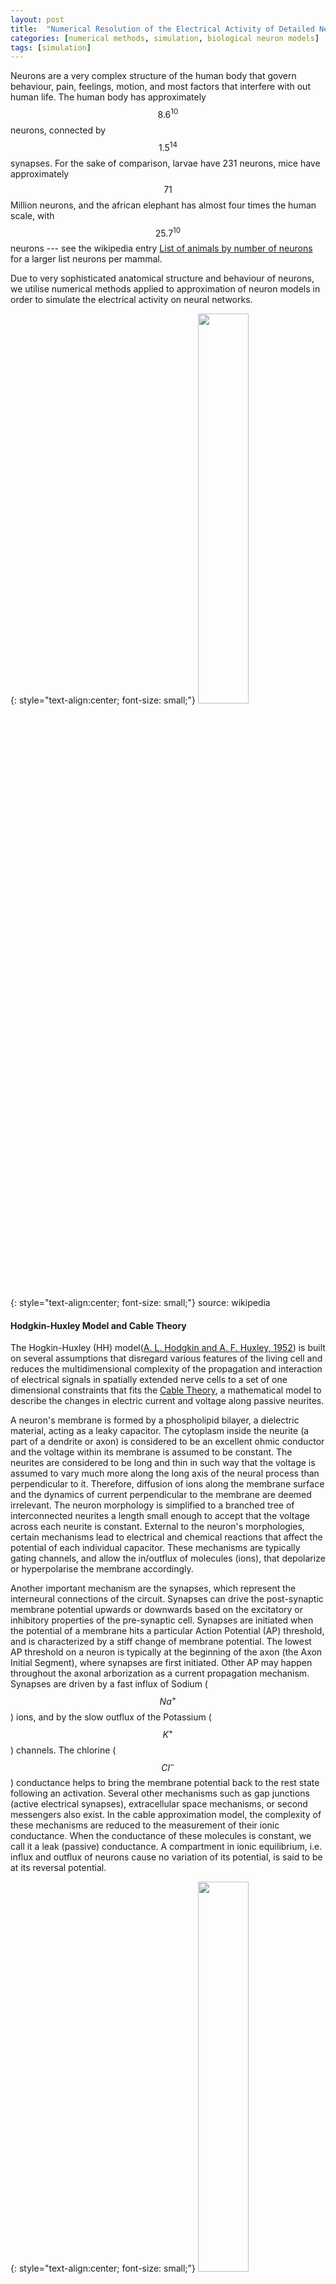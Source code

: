 ```yaml
---
layout: post
title:  "Numerical Resolution of the Electrical Activity of Detailed Neuron Models"
categories: [numerical methods, simulation, biological neuron models]
tags: [simulation]
---
```


[number-of-neurons]: https://en.wikipedia.org/wiki/List_of_animals_by_number_of_neurons

Neurons are a very complex structure of the human body that govern behaviour, pain, feelings, motion, and most factors that interfere with out human life. The human body has approximately $$8.6^{10}$$ neurons, connected by $$1.5^{14}$$ synapses. For the sake of comparison, larvae have 231 neurons, mice have approximately $$71$$ Million neurons, and the african elephant has almost four times the human scale, with $$25.7^{10}$$ neurons --- see the wikipedia entry [List of animals by number of neurons][number-of-neurons] for a larger list neurons per mammal. 

Due to very sophisticated anatomical structure and behaviour of neurons, we utilise numerical methods applied to approximation of neuron models in order to simulate the electrical activity on neural networks.

{: style="text-align:center; font-size: small;"}
<img width="40%" height="40%" src="/assets/Numerical-Methods-Neuron/Neuron.svg">

{: style="text-align:center; font-size: small;"}
source: wikipedia

#### Hodgkin-Huxley Model and Cable Theory

[hodgkin1952quantitative]: https://www.ncbi.nlm.nih.gov/pmc/articles/PMC1392413/
[cable-theory]: http://www.scholarpedia.org/article/Neuronal_cable_theory

The Hogkin-Huxley (HH) model([A. L. Hodgkin and A. F. Huxley, 1952][hodgkin1952quantitative]) is built on several assumptions that disregard various features of the living cell and reduces the multidimensional complexity of the propagation and interaction of electrical signals in spatially extended nerve cells to a set of one dimensional constraints that fits the [Cable Theory][cable-theory], a mathematical model to describe the changes in electric current and voltage along passive neurites.

A neuron's membrane is formed by a phospholipid bilayer, a dielectric material, acting as a leaky capacitor. The cytoplasm inside the neurite (a part of a dendrite or axon) is considered to be an excellent ohmic conductor and the voltage within its membrane is assumed to be constant. The neurites are considered to be long and thin in such way that the voltage is assumed to vary much more along the long axis of the neural process than perpendicular to it. Therefore, diffusion of ions along the membrane surface and the dynamics of current perpendicular to the membrane are deemed irrelevant. The neuron morphology is simplified to a branched tree of interconnected neurites a length small enough to accept that the voltage across each neurite is constant. External to the neuron's morphologies, certain mechanisms lead to electrical and chemical reactions that affect the potential of each individual capacitor. These mechanisms are typically gating channels, and allow the in/outflux of molecules (ions), that depolarize or hyperpolarise the membrane accordingly.

Another important mechanism are the synapses, which represent the interneural connections of the circuit. Synapses can drive the post-synaptic membrane potential upwards or downwards based on the excitatory or inhibitory properties of the pre-synaptic cell. Synapses are initiated when the potential of a membrane hits a particular Action Potential (AP) threshold, and is characterized by a stiff change of membrane potential. The lowest AP threshold on a neuron is typically at the beginning of the axon (the Axon Initial Segment), where synapses are first initiated. Other AP may happen throughout the axonal arborization as a current propagation mechanism. Synapses are driven by a fast influx of Sodium ($$Na^+$$) ions, and by the slow outflux of the Potassium ($$K^+$$) channels. The chlorine ($$Cl^-$$) conductance helps to bring the membrane potential back to the rest state following an activation. Several other mechanisms such as gap junctions (active electrical synapses), extracellular space mechanisms, or second messengers also exist. In the cable approximation model, the complexity of these mechanisms are reduced to the measurement of their ionic conductance. When the conductance of these molecules is constant, we call it a leak (passive) conductance. A compartment in ionic equilibrium, i.e. influx and outflux of neurons cause no variation of its potential, is said to be at its reversal potential.

{: style="text-align:center; font-size: small;"}
<img width="40%" height="40%" src="/assets/Numerical-Methods-Neuron/action_potential.jpg">

{: style="text-align:center; font-size: small;"}
The voltage trajectory during an Action Potential (spike)source: unknown

#### Mathematical Basis

The application of cable theory on the calculation of electrical signaling throughout neurons, resumes the activity of a neuron compartment to a second order partial differential equation that governs the change of axial current depending of time and distance, and reduces the relationship between current and voltage to a one-dimensional cable described by:

$$
\frac{\partial V}{\partial T} + F(V) = \frac{\partial^2 V}{\partial X^2}.
\label{equation338_neuronbook}
$$

Because the cable equation is linear and homogeneous, it obeys the superposition principle. The superposition principle states that, for all linear systems, the net response at given place and time caused by several stimuli, equals the sum of the responses of each stimulus individually. More general solutions suitable for branched neurons can be obtained by summing equations of this form, with an appropriate boundary condition. Neurons are represented as interconnected neurites with individual properties, later discretized in time and space to allow for a conversion into algebraic difference equations, which can be solved iteratively using numerical methods. For any given neurite, the principle of conversation of charge requires that the sum of currents from all sources must equal 0. The charge conservation principle states that electric charge can neither be created nor destroyed, and the amount of net quantity of electric charged given by sum of positive change and negative charge is always conserved. I.e.

$$
\sum i_a - \int_A i_m dA = 0
$$

where $$i_a$$ is the axial current [mA], flowing through the compartment's region, and  $$\int_A i_m dA$$ is the transmembrane current density $$i_m$$ [mA/cm$$^2$$] over the membrane area $$A$$ [cm$$^2$$]. This concept is illustrated in the following picture:

{: style="text-align:center; font-size: small;"}
<img width="20%" height="20%" src="/assets/Numerical-Methods-Neuron/net_current_conservation.png">

A common assumption is that a neuron is spatially divided into compartments small enough in such way that the spatially varying $$i_m$$ is any compartment $$j$$ is well approximated to the value on its center, therefore

$$
\int_A i_{m_j} dA_j = i_{m_j} A_j = \sum_k i_{a_{kj}}
$$

Ohm's law states that the current between two points of a conductor is directly proportional to the voltage across those two points, as described by the relationship $$I = V / R$$. In order to resolve the axial current between a compartment $$j$$ and its neighbors, we calculate the value based on Ohm's where each axial current $$i_a$$ is approximated  by the voltage *drop* between the centers of the compartments and divided by the resistance of the path between them (the axial resistance), therefore:

$$
i_{a_{kj}} = \frac{v_k - v_j}{r_{jk}}
$$

where $$r_{jk}$$ represents the axial resistance i.e. the resistance of the path between the compartments $$k$$ and $$j$$. Finally, the total membrane current given by the sum of the capacitive and ionic components must equal the sum of axial currents $$i_{a_{kj}}$$ that enter the compartment $$j$$ from each adjacent neighbor $$k$$, thus:

$$
c_j \frac{dv_j}{dt}+i_{ion_j} (v_j, t) = i_{m_j}A_j
\label{convervation_energy_eq}
$$

where $$c_j$$ is the membrane capacitance of the compartment, $$c_j (dv_j / dt)$$ the capacitive component, and $$i_{ion} (v_j, t)$$ represents the ion channels conductances. Applying spatial discretazation to the equation of conservation of energy leads to a set of ordinary differential equations  of the form:

$$
c_j \frac{dv_j}{dt}+i_{ion_j} (v_j, t) = \sum_k \frac{v_k - v_j}{r_{jk}}.
\label{equation345_neuronbook}
$$

We ommit from equation \ref{equation345_neuronbook} any injected source currents from the equation, which (if existent) is included on the right-hand side of the equation. If we consider the special case of an unbranched cable with constant parameter, the axial current is delimited by two points involving compartments $$j-1$$ and $$j+1$$ i.e.

$$
c_j \frac{dv_j}{dt}+i_{ion_j} (v_j, t) = \frac{v_{j-1} - v_j}{r_{j-1,k}} + \frac{v_{j+1} - v_j}{r_{j+1,k}}
\label{equation346_neuronbook}
$$

For a compartment with length $$\Delta x$$ and diameter $$d$$, the capacitance is given by $$C_m \pi d \Delta x$$ and the axial resistance by $$R_a \frac{\Delta x}{\pi} (\frac{d}{2})^2$$, where $$C_m$$ is the membrane capacitance and $$R_a$$ its cytoplasmic resistivity. Replacing those terms on equation \ref{equation346_neuronbook} leads to:

$$
C_m \frac{dv_j}{dt}+i_{ion_j} (v_j, t) = \frac{d}{4Ra} \frac{v_{j+1} - 2 v_j + v_{j-1}}{ \Delta x^2}
\label{equation347_neuronbook}
$$

If we assume the discretizaton variable to be small enough i.e. $$\Delta x \leftarrow 0$$, using finite difference we wave the first derivative at the point in $$j$$ given by $$\frac{v_j - v_{j-1}}{\Delta x}$$ and $$\frac{v_{j+1} - v_j}{\Delta x}$$, and the second-order correct approximation as 

$$
\frac{\partial^2v}{\partial x^2} = \left( \frac{v_{j+1} - v_j}{\Delta x} - \frac{v_j - v_{j-1}}{\Delta x} \right) \frac{1}{\Delta x} = \frac {v_{j+1} - 2v_j + v_{j-1}}{ \Delta x^2}
\label{eq_2nd_order_finite_difference}
$$

we can replace this term in equation \ref{equation347_neuronbook}, where we get

$$
C_m \frac{dv_j}{dt}+i_{ion_j} (v_j, t) = \frac{d}{4Ra} \frac{\partial^2v}{\partial x^2}
\label{equation348_neuronbook}
$$

Following Ohm's law we make the substitution $$i = v / R_m$$, and multiply $$R_m$$ on both sides, leading to the final formulation

$$
R_m C_m \frac{dv_j}{dt} + v = \frac{d R_m}{4Ra} \frac{\partial^2v}{\partial x^2}
\label{equation349_neuronbook}
$$

By substituting $$t = T \tau$$ and $$x = X \lambda$$ we scale equation \ref{equation349_neuronbook} to the time and space constants $$\tau = RC$$ and $$\lambda = (1/2) \sqrt{d R_m / R_a}$$, leading to a final formulation in the form of the Cable equation \ref{equation338_neuronbook}

#### Ionic Currents

All channels may be characterized by their resistance or by their conductance $$g = 1/R$$, and by gating variables that add the **open probability** of a given channel, that generalizes external events that may block an ion channel. Hodgkin and Huxley formulated the ionic component components of a membrane as:

$$
\sum_k I_k = g_{N_a} m^3 h (u - E_{Na}) + g_K n^4 (u - E_K) + g_L (u - E_L)
$$

where $$E$$ represents the reversal potentials and $$m$$, $$n$$ and $$h$$ the gating variables --- see the original HH paper for details of individual ODEs and reported values. The leak generalizes any other voltage-independent conductance and is represented by $$L$$. 

#### Reversal Potential

The reversal potential for a particular ion flux in a compartment is given by the Nernst equation

$$
E = \frac{RT}{zF} ln \frac{\text{[ion]}_{out}}{\text{[ion]}_{in}} \approx \frac{RT}{zF} 2.3026 \log _{10} \frac{\text{[ion]}_{out}}{\text{[ion]}_{in}}
$$

where $$ext{[ion]}_{out}$$ and $$\text{[ion]}_{ion}$$ denote the ionic concentration on the inside and outside of the cell, $$T$$ is the temperature (Kelvin) (assumed to be $$307.15 K$$ or $$34 ^{\circ}\mathrm{C}$$), $$z$$ is the charge of the ion, and $$R$$ and $$F$$ are the Gas ($$8.3144621 J$$ $$K^{-1}$$ $$mol^{=1}$$) and Faraday constants ($$96485.33289(59)$$ $$C$$ $$mol-1$$) respectively. The typical reversal potential for the most common ions are approximately: 
- $$E_{Cl^-}=-70 mV$$ with $$[Cl^-]_{in}=5 mM$$ and $$[Cl^-]_{out}=120 mM$$;
- $$E_{K^+}=-90 mV$$ with $$[K^-]_{in}=150 mM$$ and $$[K^-]_{out}=4 mM$$; 
- $$E_{Na^+}=60 mV$$ with $$[Na^+]_{in}=12 mM$$ and $$[Na^+]_{out}=145 mM$$; and
- $$E_{Ca^{2+}}=130 mV$$ with $$[Ca^{2+}]_{in}=0.1 mM$$ and $$[Ca^{2+}]_{out}=1 mM$$.

The reversal potential of a typical HH compartment with $$Na^+$$, $$K^+$$ and $$Cl^-$$ ionic pumps is given by the Goldman–Hodgkin–Katz flux equation as:

$$
V = - \frac{RT}{F} ln \frac{P_{Na} [Na^+]_{out} + P_{K} [K^+]_{out} + P_{Cl} [Cl^-]_{in}} {P_{Na} [Na^+]_{in} + P_{K} [K^+]_{in} + P_{Cl} [Cl^-]_{out}} \approx -60 mV
$$

#### Boundary Conditions 

The value of the normal derivative of the boundary function is a Neumann boundary condition assuming a neurite with a *free* ending point follows the form $$\frac{\partial v}{\partial x}=0$$, i.e. no current flows on the terminal of a cable.

#### Branching Points

Branching points are modeled as *idealized* portions of the neurite that do not have membrane properties yet have axial current. Spatial discretization is equivalent to reducing the spatially distributed neuron to a set of connected compartments, and results on a set of ordinary differential equation that respect Kirchoff's current law. Kirchoff's current law, based on the principle of conservation of electric charge, states that the sum of currents entering any junction is equal to the sum of currents leaving that junction.  

### Numerical Resolution Methods in NEURON

[neuron]: https://www.neuron.yale.edu/neuron/

Most equations that govern the brain mechanisms do not have an analytic solution. The [NEURON simulator][neuron] --- henceforth referred to simple as NEURON --- addresses such problems by allowing for a biologically realistic --- not infinitely detailed --- models of brain mechanisms, by utilizing several methods for accurate discretization of the neuronal activity into a discrete space. 
#### The Hines Solver

[hines1984efficient]: https://www.sciencedirect.com/science/article/pii/0020710184900084

Due to the unique morphology of a cable model representation of a discretized neuron, NEURON implements an optimized linear solver for bifurcated trees, denominated as the Hines Algorithm ([Efficient computation of branched nerve equations, Hines et al. Elsevier][hines1984efficient]). Data is represented as a sparse tridiagonal matrix where the indices of the parent nodes (the ones immediately above on the tree structure) are provided by an extra vector $$p$$. The membrane potential of each compartment is represented by the main diagonal. The contribution from  a parent to its children compartments (and vice-versa) are represented by all cells on the same row (column) on the upper (lower) diagonal of the matrix. As each compartment can have only one parent, this enforces only one cell per row on the lower diagonal, and one cell per column on the upper diagonal. For completion, the followin pictures presents a neuron's dendritic arborization spatially discretized based on the cable model (left) and its sparse matrix representation according to the Hines algorithm (right).

{: style="text-align:center; font-size: small;"}
<img width="35%" height="35%" src="/assets/Numerical-Methods-Neuron/solver_compartment_neuron.png"> <img width="25%" height="25%" src="/assets/Numerical-Methods-Neuron/solver_grid_neuron.png">


The main rationale behind the Hines algorithm is that if the we can number sequentially the compartments in such way that they all have an index greater than any of its children, then we can reduce the computational complexity of the solver from the $$O(n^3)$$ found on a typical Gaussian elimination to $$O(n)$$. Given a tridiagonal matrix with vectors $$d$$ (main diagonal), $$b$$ (lower diagonal) and $$a$$ (upper diagonal), representing a single cable without branching, we can show that the Hines algorithm is an inverted Gaussian elimination adapted for branched structures:

- Starting with the forward triangulation process on each $$cell_i$$ on row $$i$$:
  - $$cell_i \leftarrow cell_i \frac{b_i}{d_{i-1}} row_{i-1}$$;
- Changing function variable from $$i$$ to $$i+1$$:
  - $$cell_{i+1} \leftarrow cell_{i+1} \frac{b_{i+1}}{d_i} row_i$$;
- Replacing forward by backward triangulation:
  - $$cell_{i-1} \leftarrow cell_{i-1} \frac{a_{i-1}}{d_i} row_i$$;
- Parent contributions for top node ($$a_0$$ and $$b_0$$) do not exist:
  - $$cell_{i-1} \leftarrow cell_{i-1} \frac{a_i}{d_i} cell_i$$;
- Changing parents' indices from single cable ($$i-1$$) to branched tree structure ($$p_i$$):
  - $$cell_{p_i} \leftarrow cell_{p_i} \frac{a_i}{d_i} cell_i$$;

which is the backwards triangulation applied. The substitution step in Hines is replaced by a forward substitution instead.

An important feature of the Hines algorithm is that it allows parallelization at the junction level, by starting the computation at the branches without children (*terminal* branches), the individual contributions from children branches can be computed in parallel, and included recursively at the parent compartment's node.

#### Mechanisms and Events

[carnevale2002efficient]: https://www.researchgate.net/publication/267700936_EFFICIENT_DISCRETE_EVENT_SIMULATION_OF_SPIKING_NEURONS_IN_NEURON
[hines2000expanding]: https://www.neuron.yale.edu/neuron/static/papers/nc2000/nmodl400.pdf

In NEURON, extra-cellular activity, recording patches, voltage clamps, interneuron kinetics (such as synapses and gap junctions) or any other contribution that affects the membrane potential itself are introduced as **mechanisms**. A mechanisms with a specific execution time is called an **event**. Events in NEURON are managed by the event delivery delivery system ([Efficient discrete event simulation of spiking neurons in NEURON, Carnevale et al., ResearchGate][carnevale2002efficient]). Mechanisms are encoded in NMODL language [Expanding NEURON’s Repertoire of Mechanisms with NMODL, Hines et al.][hines2000expanding], where the main user-provided blocks are *BREAKPOINT* (the main computation block of the model where solves are integrated by a *SOLVE* statement), *DERIVATIVE* (if states are governed by differential equations, assigns values to the derivative), *PROCEDURE* and *FUNCTION* (function declaration and calls), *PARAMETER* and *CONSTANT* (for read-write and read-only variables, respectively) and *NET_RECEIVE* (a protocol to inform the variable time step scheduler that an event has occurred within the previous time step).

### Fixed Time Stepping Interpolation

We showed previously that the principle of conversation of charge between two or more coupled compartments, including an external source of current injection $$I_{inj}$$, can be stated by a set of equations of the form:

$$
c_j \frac{dv_j}{dt}+i_{ion_j} (v_j, t) = \sum_k \frac{v_k - v_j}{r_{jk}} + I_{inj}
\label{equation42_neuronbook}
$$

[neuron-book]: https://www.cambridge.org/core/books/neuron-book/7C8D9BD861D288E658BEB652F593F273

The resolution of the aforementioned based on numerical methods raises several concerns on stability, accuracy and efficiency, caused by the errors on the spatial discretization on the cable theory model and by the algorithms for resolution of the numerical solutions. This has been analyzed in [The NEURON book][neuron-book], where the authors compare its numerical accuracy against the spatial discretization of the Fourier cosine terms $$cos ( \pi n x / L)$$.

NEURON performs a spatial discretization of a compartment by placing $$m$$  points on the center of equidistant intervals of size $$ \Delta x = L /(m-1)$$, thus each point is placed at $$x = (i+0.5) L/m$$, for $$0 \geq i > m$$. This is known (by numerical methods theory) to have higher accuracy when compared with the traditional method that places the $$m$$ points at positions $$x = i \,\, L/(m-1)$$ for $$0 \geq i \geq (m-1)$$. In either case, $$m$$ points are placed at a given compartment and $$m=1$$ corresponds to spatial frequency of $$0$$, i.e. uniform membrane potential along the entire cable. Also, the highest number of half waves that can be represented by the discretized system is $$n = m-1$$, which is valid according to the Nyquist–Shannon sampling theorem. The Nyquist–Shannon sampling theorem establishes a condition for sufficient sampling rate of a discrete sequence of samples (digital information) to capture all the information from a continuous-time signal of finite bandwidth (analog information). In practice, it states that at least two samples must be captured per cycle in order to measure the frequency of a signal. The resolution of a spatially discretized compartment with respect to time follows a standard equation of a linear passive capacitor --- a capacitor's charge $$V$$ at a given instante $$t$$ is given by $$V = V_0 e^{-t / \tau}$$ where the time constant $$\tau = RC$$ and $$V_0$$, $$R$$ and $$C$$ denote the initial charge, the capacitors resistance and capacitance, respectively --- of the form:

$$
\frac{dV_{nm}}{dt} = -k_{nm} V_{nm}
\label{eq_310_neuronbook}
$$

where its analytic solution is 

$$
V_{nm} = V_{0_{nm}} e^{-k_{nm}t}
$$

and the rate constant $$k_{nm}$$ is the inverse of the membrane time constant $$\tau _m = c/g$$ for the point $$n$$ of $$m$$ points per compartment. The temporal discretization for a fixed time step approach follows the basic approximation principle for time stepping between two intervals:

$$
\frac{d V}{d t} \approx \frac{V(t + \Delta t) - V(t)}{ \Delta t}
$$

[euler]: https://en.wikipedia.org/wiki/Euler_method
[cn]: https://en.wikipedia.org/wiki/Crank%E2%80%93Nicolson_method

Fixed time step interpolation is typically performed with either [Euler][cn] or [Crank-Nicholson][cn] methods. The explicit Forward Euler provides first-order accuracy and that the computational time step must never be more than twice the smallest constant on the system. As a reminder, a numerical solution to a differential equation is said to be of n$$^{th}$$-order if the error $$E$$ is proportional to the $$n^{th}$$ power of the step-size $$h$$: $$E(h)=Ch^n$$. The gap between the analytic and numerically solved solution is particularly high when the system's voltage is changing rapidly, making it unstable. This has been described on detail in [The NEURON book][neuron-book]. For an extremely small time step $$\Delta t=0.0001 ms$$ the system almost achieves equilibrium with the added cost of very high computation. Therefore Forward Euler is not applied in NEURON The Backward Euler method computes the solution of a set of nonlinear simultaneous equations at each step, therefore requiring a step size as large as possible to compensate for the extra work. For *reasonable* values of $$\Delta t$$ it produces fast simulations that are very often generally correct, explained by the fact that tightly coupled compartments do not generate large error oscillations and approach the system's equilibrium quickly. As its numerical error is proportional to $$\Delta t$$ the Backward Euler does not deal with non-linearities. A function or map $$f(x)$$ is said to be linear it satisfies the properties of superposition ($$f(x+y) = f(x) + f(y)$$) and homogeneity ($$ f (\alpha x) = \alpha f (x)$$). The equation(s) of a non-linear system cannot be written as a linear combination of its unknown variables or functions.

The accuracy of the Backward Euler is improved by the [Crank-Nicholson][cn] method, that provides a local error proportional to the square of the step size. As $$\Delta t$$ becomes large, the solution oscillates with decreasing amplitude, making it numerically stable --- see Hines et al. (1997) for a numerical resolution of passive compartments and action potential. Computation-wise, the Crank-Nicholson method  is stable and more accurate than the Backward Euler, while requiring the same number of computation steps as Backward Euler. This can be shown by the following: if we take implicit (Backward) Euler to be defined as

$$
y^{n+1}= y^n + \Delta t \,\, A y^{n+1} = (I - \Delta t \,\, A)^{-1} y^n 
$$ 

and explicit (Forward) Euler as:

$$
y^{n+1} = y^n + \Delta t \,\, A y^n = (I + \Delta t \,\, A) y^n 
$$ 

then Crank-Nicholson can be described as:

$$
y^{n+1} = y^n + \frac{1}{2}\Delta t \space{ } A y^{n+1} + \frac{1}{2}\Delta t \space{ } A y^{n} = \left( I - \frac{1}{2} \Delta t \,\, A \right)^{-1} \left(I + \frac{1}{2} \Delta t \,\, A \right) y^n
$$

which is 2 steps of implicit Euler, therefore requiring no extra computation for the added accuracy:

$$
2 y^{n+1} - y^n = (2(I - \Delta t \,\, A)^{-1} - I) y^n = (I - \Delta t \space{ } A)^{-1} (I + \Delta t \space{ } A) y^n
\label{eq_crank_nicholson_steps}
$$

#### Computational Implementation

NEURON's workflow for the resolution based on interleaved time stepping is defined by a set of iterations that run sequentially for every computation and communication time step of duration $$\Delta t$$ and $$\Delta t_{comm}$$ respectively as:
1. at instant $$t$$:
   - delivery of all (queued) spikes delivery for the subsequent iteration;
   - channels run their mechanisms to deliver current;
   - synaptic currents are delivered to the compartments;
2. at instant $$t + \Delta t /2$$:
   - Linear algebra resolution via (Hines) solver;
3. at instant $$t + \Delta t$$:
   - Update channels states;
   - Update synapses states;
   - Action Potential threshold detection;
4. if $$t$$ is a multiple of $$\Delta t_{comm}$$:
   - Perform collective call to send/recv spikes;
   - Place all received spikes on spikes queue;
5. Jump to next time step: $$t \leftarrow t + \Delta t$$;

$$\Delta t$$ is defined by the fastest mechanisms requiring no data exchange between compute nodes (normally the fastest $$Na^+$$ channels).   $$\Delta t_{comm}$$ is fixed as the fastest mechanism requiring communication among compute nodes --- typically the minimal synaptic delay across all synapses, or (when applicable) the update frequency for extra-cellular mechanisms or gap junctions.

NEURON's implementation of fixed time step integrates the equation over the $$\Delta t$$ step by calling all the *BREAKPOINT* blocks of the models at $$t + \Delta t /2$$ twice with $$v$$ and $$v+.001$$ in order to compute the current and contribution of conductance from each mechanism, in order to form the matrix conductance*voltage=current. The matrix is then solved for $$v(t+ \Delta t)$$. Lastly, in line with the staggered time stepping scheme, the *SOLVE* statement of the models (within the *BREAKPOINT* block) is executed with $$t+ \Delta t$$ and the new $$v$$ in order to integrate those states, from the new $$t-\Delta t/2$$ to new $$t+\Delta t/2$$.

A strong argument supporting a fixed time step approach is the possibility of data vectorization. At every time step, several mechanisms run the same operations with different inputs, therefore allowing for a data layout in memory that takes advantage of hyperthreading or other vectorization modules on modern architectures.


#### Handling of non-linearity

Although nonlinear equations generally require an iterative resolution in order to maintain second order correcteness, the HH membrane properties allow the cable equation to be described linearly and solved without iterations, while keeping second-order error accuracy. NEURON's variant of Crank-Nicholson with staggered time stepping applies the Strang splitting method to calculate the values of the compartment voltage and Hodgkin-Huxley gating states on interleaved time intervals. Therefore it converts a large non-linear system into two linear systems and the problem has now second-order accuracy, with a computation cost *almost* identical to the Backward Euler method. As a side note, a direct solution of voltage equation using a linearized membrane current $$I(V,t)=g(V-E)$$ at a time step $$t \rightarrow t + \Delta t$$ is possible if the conductance $$g$$ and reversal potential $$E$$ have second-order accuracy at time $$t+\Delta t/2$$. as detailed in [The NEURON book][neuron-book]. Since the conduction of HH-type channels is given by a function of state variables $$n$$ ($$K^+$$), $$m$$ and $$h$$ ($$Na^+$$), this second-order accuracy at $$t+\Delta t/2$$ is achieved by performing a calculation with a time step offset of $$\Delta t/2$$ from the current voltage time step. In brief, to calculate the second-order accurate integration between $$t-\Delta t/2$$ and $$t+\Delta t/2$$ we only need the second-order correct value of voltage-dependent rates at the instant $$t$$.

$$\Delta t$$ is defined by the fastest mechanisms requiring no data exchange between compute nodes (normally the fastest $$Na^+$$ channels).   $$\Delta t_{comm}$$ is fixed as the fastest mechanism requiring communication among compute nodes --- typically the minimal synaptic delay across all synapses, or (when applicable) the update frequency for extra-cellular mechanisms or gap junctions.

An important message here is that this resolution as a system is linear equations is only possible for *simple* models. Neuron models with non-linear state variable OPDEs and correlation between states require a fully-implicit resolution, and is possible with Backward Euler with Newton iterations. This is a common use case, and underlies the resolution of extra-cellular mechanisms, capacitors between nodes, and other mechanisms that connect neurons' evolution over time. For such use cases, the regular Euler and Crank-Nicholson methods described previously have to be used, to the cost of a more computationally heavy simulation.

